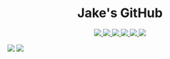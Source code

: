<!--
**JW2586/JW2586** is a ✨ _special_ ✨ repository because its `README.md` (this file) appears on your GitHub profile.

Here are some ideas to get you started:

- 🔭 I’m currently working on ...
- 🌱 I’m currently learning ...
- 👯 I’m looking to collaborate on ...
- 🤔 I’m looking for help with ...
- 💬 Ask me about ...
- 📫 How to reach me: ...
- 😄 Pronouns: ...
- ⚡ Fun fact: ...
-->
<!--
```
                                   ▄█                        ▄▄        ▄▄                    ▄▄        
   ▀████▀       ▀███               ██             ▄▄█▀▀▀█▄█  ██   ██  ███                   ▄██        
     ██           ██               ▀▀           ▄██▀     ▀█       ██   ██                    ██        
     ██  ▄█▀██▄   ██  ▄██▀  ▄▄█▀██    ▄██▀███   ██▀       ▀▀███ ██████ ███████▄ ▀███  ▀███   ██▄████▄  
     ██ ██   ██   ██ ▄█    ▄█▀   ██   ██   ▀▀   ██           ██   ██   ██    ██   ██    ██   ██    ▀██ 
     ██  ▄█████   ██▄██    ██▀▀▀▀▀▀   ▀█████▄   ██▄    ▀████ ██   ██   ██    ██   ██    ██   ██     ██ 
███  ██ ██   ██   ██ ▀██▄  ██▄    ▄   █▄   ██   ▀██▄     ██  ██   ██   ██    ██   ██    ██   ██▄   ▄██ 
 █████  ▀████▀██▄████▄ ██▄▄ ▀█████▀   ██████▀     ▀▀███████▄████▄ ▀███████  ████▄ ▀████▀███▄ █▀█████▀  
  
```  
-->                                                                                                       
<!--
  <i>My links</i>
-->
<h1 align="center">
Jake's GitHub
</h1>
<p align="center">
  <a href= "https://github.com/JW2586/">
    <img src="https://img.icons8.com/material-outlined/50/f8f8f2/source-code.png"/>
  </a>
  <!--
  <a href= "https://www.linkedin.com/in/bryanjenks/">
    <img src="https://img.icons8.com/material-outlined/50/6272a4/linkedin.png"/>
  </a>
  --> 
  <a href= "https://twitter.com/Pixelytical">
    <img src="https://img.icons8.com/material-outlined/50/8be9fd/twitter.png"/>
  </a>
  <a href= "https://www.pixelytical.net">
    <img src="https://img.icons8.com/material-outlined/50/f8f8f2/geography.png"/>
  </a>
  <a href="https://ko-fi.com/cyanduck">
    <img src="https://img.icons8.com/material-outlined/50/ffb86c/british-pound-circled.png"/>
  </a>
  <!--
  <a href="https://github.com/tallguyjenks/CV/blob/master/CV.pdf">
    <img src="https://img.icons8.com/material-outlined/50/ff79c6/parse-from-clipboard.png"/>
  </a>
  --> 
  <a href="mailto:contact@jakewickham.co.uk">
    <img src="https://img.icons8.com/material-outlined/50/f8f8f2/mail.png"/>
  </a>
  <a href="https://blog.pixelytical.net">
    <img src="https://img.icons8.com/material-outlined/50/f1fa8c/edit--v1.png"/>
  </a>
</p>

<span>
  <img align="center" src="https://github-readme-stats.vercel.app/api?username=JW2586&count_private=true&show_icons=true&theme=dracula" />
</span>
<span>
  <img align="center" src="https://github-readme-stats.vercel.app/api/top-langs/?username=JW2586&langs_count=10&theme=dracula" />
</span>
